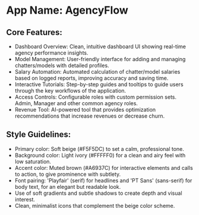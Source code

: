 # **App Name**: AgencyFlow

## Core Features:

- Dashboard Overview: Clean, intuitive dashboard UI showing real-time agency performance insights.
- Model Management: User-friendly interface for adding and managing chatters/models with detailed profiles.
- Salary Automation: Automated calculation of chatter/model salaries based on logged reports, improving accuracy and saving time.
- Interactive Tutorials: Step-by-step guides and tooltips to guide users through the key workflows of the application.
- Access Controls: Configurable roles with custom permission sets. Admin, Manager and other common agency roles.
- Revenue Tool: AI-powered tool that provides optimization recommendations that increase revenues or decrease churn.

## Style Guidelines:

- Primary color: Soft beige (#F5F5DC) to set a calm, professional tone.
- Background color: Light ivory (#FFFFF0) for a clean and airy feel with low saturation.
- Accent color: Muted brown (#A6937C) for interactive elements and calls to action, to give prominence with subtlety.
- Font pairing: 'Playfair' (serif) for headlines and 'PT Sans' (sans-serif) for body text, for an elegant but readable look.
- Use of soft gradients and subtle shadows to create depth and visual interest.
- Clean, minimalist icons that complement the beige color scheme.